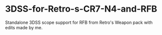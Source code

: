 # 3DSS-for-Retro-s-CR7-N4-and-RFB
Standalone 3DSS scope support for RFB from Retro's Weapon pack with edits made by me.

